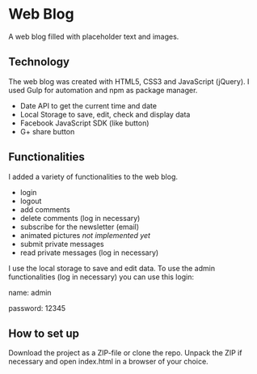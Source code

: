 # Web Blog
A web blog filled with placeholder text and images.

## Technology
The web blog was created with HTML5, CSS3 and JavaScript (jQuery). I used Gulp for automation and npm as package manager.

* Date API to get the current time and date
* Local Storage to save, edit, check and display data
* Facebook JavaScript SDK (like button)
* G+ share button

## Functionalities
I added a variety of functionalities to the web blog.

* login
* logout
* add comments
* delete comments (log in necessary)
* subscribe for the newsletter (email)
* animated pictures *not implemented yet*
* submit private messages
* read private messages (log in necessary)

I use the local storage to save and edit data. To use the admin functionalities (log in necessary) you can use this login:

name: admin


password: 12345

## How to set up
Download the project as a ZIP-file or clone the repo. Unpack the ZIP if necessary and open index.html in a browser of your choice.